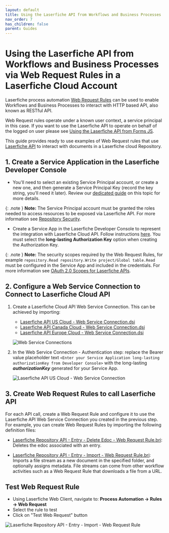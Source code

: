```yaml
---
layout: default
title: Using the Laserfiche API from Workflows and Business Processes
nav_order: 7
has_children: false
parent: Guides
---
```


<!--© 2024 Laserfiche.
See LICENSE-DOCUMENTATION and LICENSE-CODE in the project root for license information.-->

# Using the Laserfiche API from Workflows and Business Processes via Web Request Rules in a Laserfiche Cloud Account

Laserfiche process automation [Web Request Rules](https://doc.laserfiche.com/laserfiche.documentation/en-us/Default.htm#../Subsystems/ProcessAutomation/Content/Resources/Rules/web-request-rule.htm?TocPath=Process%2520Automation%257CRules%257C_____10) can be used to enable Workflows and Business Processes to interact with HTTP based API, also known as RESTful API. 

Web Request rules operate under a known user context, a service principal in this case. If you want to use the Laserfiche API to operate on behalf of the logged on user please see [Using the Laserfiche API from Forms JS](../laserfiche-api-in-forms-js/).

This guide provides ready to use examples of Web Request rules that use [Laserfiche API](../../api/guide_overview-of-the-laserfiche-api/) to interact with documents in a Laserfiche cloud Repository.


## 1. Create a Service Application in the Laserfiche Developer Console

- You'll need to select an existing Service Principal account, or create a new one, and then generate a Service Principal Key (record the key string, you'll need it later). Review our [dedicated guide](./../../api/authentication/guide_service-principals/) on this topic for more details.

{: .note }
**Note:** The Service Principal account must be granted the roles needed to access resources to be exposed via Laserfiche API. For more information see [Repository Security](https://doc.laserfiche.com/laserfiche.documentation/en-us/Default.htm#Security.htm?TocPath=Documents%257CRepository%2520Security%257C_____0).

- Create a Service App in the Laserfiche Developer Console to represent the integration with Laserfiche Cloud API. Follow instructions [here](./../../api/authentication/guide_oauth-service/). You must select the **long-lasting Authorization Key** option when creating the Authorization Key.

{: .note }
**Note:** The security scopes required by the Web Request Rules, for example `repository.Read repository.Write project/Global table.Read` must be configured in the Service App and included in the credentials. For more information see [OAuth 2.0 Scopes for Laserfiche APIs](../../api/authentication/guide_oauth_2.0_scopes/).

## 2. Configure a Web Service Connection to Connect to Laserfiche Cloud API

1. Create a Laserfiche Cloud API Web Service Connection. This can be achieved by importing:

    - [Laserfiche API US Cloud - Web Service Connection.dsi](./assets/Laserfiche%20API%20US%20Cloud%20-%20Web%20Service%20Connection.dsi)
    - [Laserfiche API Canada Cloud - Web Service Connection.dsi](./assets/Laserfiche%20API%20Canada%20Cloud%20-%20Web%20Service%20Connection.dsi)
    - [Laserfiche API Europe Cloud - Web Service Connection.dsi](./assets/Laserfiche%20API%20Europe%20Cloud%20-%20Web%20Service%20Connection.dsi)

    ![Web Service Connections](./assets/Web%20Service%20Connections.jpg)

1. In the Web Service Connection - Authentication step: replace the Bearer value placeholder text `<Enter your Service Application long-lasting authorizationKey from Developer Console>` with the long-lasting ***authorizationKey*** generated for your Service App.

    ![Laserfiche API US Cloud - Web Service Connection](./assets/Laserfiche%20API%20US%20Cloud%20-%20Web%20Service%20Connection.jpg)

## 3. Create Web Request Rules to call Laserfiche API

For each API call, create a Web Request Rule and configure it to use the Laserfiche API Web Service Connection you created in the previous step.
For example, you can create Web Request Rules by importing the following definition files:

- [Laserfiche Repository API - Entry - Delete Edoc - Web Request Rule.bri](./assets/Laserfiche%20Repository%20API%20-%20Entry%20-%20Delete%20Edoc%20-%20Web%20Request%20Rule.bri): Deletes the edoc associated with an entry.

- [Laserfiche Repository API - Entry - Import - Web Request Rule.bri](./assets/Laserfiche%20Repository%20API%20-%20Entry%20-%20Import%20-%20Web%20Request%20Rule.bri): Imports a file stream as a new document in the specified folder, and optionally assigns metadata. File streams can come from other workflow activities such as a Web Request Rule that downloads a file from a URL.

## Test Web Request Rule

- Using Laserfiche Web Client, navigate to: **Process Automation -> Rules -> Web Request**
- Select the rule to test
- Click on "Test Web Request" button

![Laserfiche Repository API - Entry - Import - Web Request Rule](./assets/Laserfiche%20Repository%20API%20-%20Entry%20-%20Import%20-%20Web%20Request%20Rule.jpg)

